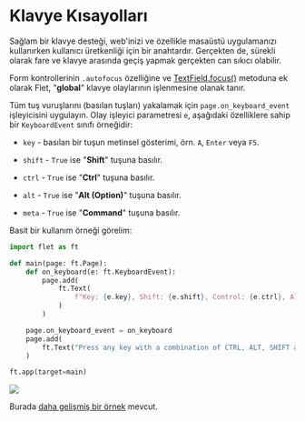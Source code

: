 # Klavye Kısayolları

Sağlam bir klavye desteği, web'inizi ve özellikle masaüstü uygulamanızı kullanırken kullanıcı üretkenliği için bir anahtardır. Gerçekten de, sürekli olarak fare ve klavye arasında geçiş yapmak gerçekten can sıkıcı olabilir.

Form kontrollerinin `.autofocus` özelliğine ve [TextField.focus()](https://flet.dev/docs/controls/textfield#focus) metoduna ek olarak Flet, "**global**" klavye olaylarının işlenmesine olanak tanır.

Tüm  tuş vuruşlarını (basılan tuşları) yakalamak için `page.on_keyboard_event` işleyicisini uygulayın. Olay işleyici parametresi `e`, aşağıdaki özelliklere sahip bir `KeyboardEvent` sınıfı örneğidir:

* `key` - basılan bir tuşun metinsel gösterimi, örn. `A`, `Enter` veya `F5`.

* `shift` - `True` ise "**Shift**" tuşuna basılır.

* `ctrl` - `True` ise "**Ctrl**" tuşuna basılır.

* `alt` - `True` ise "**Alt (Option)**" tuşuna basılır.

* `meta` - `True` ise "**Command**" tuşuna basılır.

Basit bir kullanım örneği görelim:

```python
import flet as ft

def main(page: ft.Page):
    def on_keyboard(e: ft.KeyboardEvent):
        page.add(
            ft.Text(
                f"Key: {e.key}, Shift: {e.shift}, Control: {e.ctrl}, Alt: {e.alt}, Meta: {e.meta}"
            )
        )

    page.on_keyboard_event = on_keyboard
    page.add(
        ft.Text("Press any key with a combination of CTRL, ALT, SHIFT and META keys...")
    )

ft.app(target=main)
```

![](https://flet.dev/img/docs/getting-started/keyboard-shortcuts.png)

Burada [daha gelişmiş bir örnek](https://github.com/flet-dev/examples/blob/main/python/controls/page/keyboard-events.py) mevcut.
